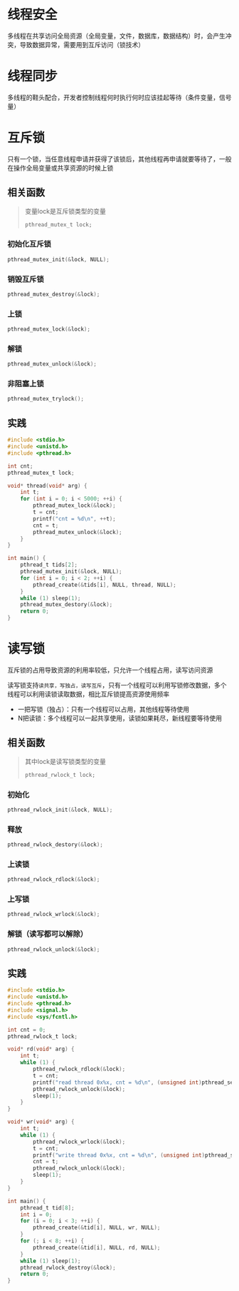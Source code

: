 # 线程安全

多线程在共享访问全局资源（全局变量，文件，数据库，数据结构）时，会产生冲突，导致数据异常，需要用到互斥访问（锁技术）

# 线程同步

多线程的鞋头配合，开发者控制线程何时执行何时应该挂起等待（条件变量，信号量）

# 互斥锁

只有一个锁，当任意线程申请并获得了该锁后，其他线程再申请就要等待了，一般在操作全局变量或共享资源的时候上锁

## 相关函数

> 变量lock是互斥锁类型的变量
>
> ```c
> pthread_mutex_t lock;
> ```

### 初始化互斥锁

```c
pthread_mutex_init(&lock, NULL);
```

### 销毁互斥锁

```c
pthread_mutex_destroy(&lock);
```

### 上锁

```c
pthread_mutex_lock(&lock);
```

### 解锁

```c
pthread_mutex_unlock(&lock);
```

### 非阻塞上锁

```c
pthread_mutex_trylock();
```

## 实践

```c
#include <stdio.h>
#include <unistd.h>
#include <pthread.h>

int cnt;
pthread_mutex_t lock;

void* thread(void* arg) {
	int t;
	for (int i = 0; i < 5000; ++i) {
		pthread_mutex_lock(&lock);
		t = cnt;
		printf("cnt = %d\n", ++t);
		cnt = t;
		pthread_mutex_unlock(&lock);
	}
}

int main() {
	pthread_t tids[2];
	pthread_mutex_init(&lock, NULL);
	for (int i = 0; i < 2; ++i) {
		pthread_create(&tids[i], NULL, thread, NULL);
	}
	while (1) sleep(1);
	pthread_mutex_destory(&lock);
	return 0;
}
```

# 读写锁

互斥锁的占用导致资源的利用率较低，只允许一个线程占用，读写访问资源

读写锁支持`读共享，写独占，读写互斥`，只有一个线程可以利用写锁修改数据，多个线程可以利用读锁读取数据，相比互斥锁提高资源使用频率

- 一把写锁（独占）：只有一个线程可以占用，其他线程等待使用
- N把读锁：多个线程可以一起共享使用，读锁如果耗尽，新线程要等待使用

## 相关函数

> 其中lock是读写锁类型的变量
>
> ```c
> pthread_rwlock_t lock;
> ```

### 初始化

```c
pthread_rwlock_init(&lock, NULL);
```

### 释放

```c
pthread_rwlock_destory(&lock);
```

### 上读锁

```c
pthread_rwlock_rdlock(&lock);
```

### 上写锁

```c
pthread_rwlock_wrlock(&lock);
```

### 解锁（读写都可以解除）

```c
pthread_rwlock_unlock(&lock);
```

## 实践

```c
#include <stdio.h>
#include <unistd.h>
#include <pthread.h>
#include <signal.h>
#include <sys/fcntl.h>

int cnt = 0;
pthread_rwlock_t lock;

void* rd(void* arg) {
	int t;
	while (1) {
		pthread_rwlock_rdlock(&lock);
		t = cnt;
		printf("read thread 0x%x, cnt = %d\n", (unsigned int)pthread_self(), t);
		pthread_rwlock_unlock(&lock);
		sleep(1);
	}
}

void* wr(void* arg) {
	int t;
	while (1) {
		pthread_rwlock_wrlock(&lock);
		t = cnt;
		printf("write thread 0x%x, cnt = %d\n", (unsigned int)pthread_self(), ++t);
		cnt = t;
		pthread_rwlock_unlock(&lock);
		sleep(1);
	}
}

int main() {
	pthread_t tid[8];
	int i = 0;
	for (i = 0; i < 3; ++i) {
		pthread_create(&tid[i], NULL, wr, NULL);
	}
	for (; i < 8; ++i) {
		pthread_create(&tid[i], NULL, rd, NULL);
	}
	while (1) sleep(1);
	pthread_rwlock_destroy(&lock);
	return 0;
}
```



